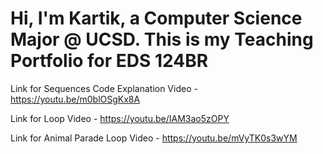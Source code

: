 # Hi, I'm Kartik, a Computer Science Major @ UCSD. This is my Teaching Portfolio for EDS 124BR

Link for Sequences Code Explanation Video - https://youtu.be/m0blOSgKx8A

Link for Loop Video - https://youtu.be/IAM3ao5zOPY

Link for Animal Parade Loop Video - https://youtu.be/mVyTK0s3wYM
